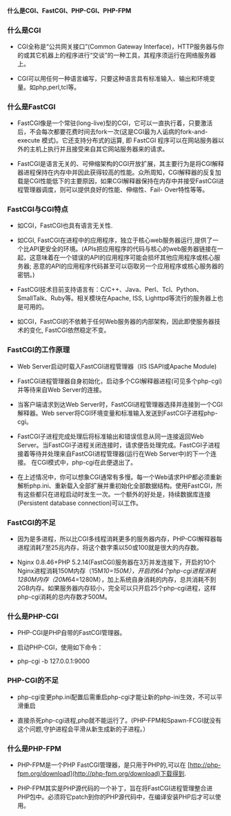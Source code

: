 ####  什么是CGI、FastCGI、PHP-CGI、PHP-FPM

### 什么是CGI
+ CGI全称是“公共网关接口”(Common Gateway Interface)，HTTP服务器与你
	的或其它机器上的程序进行“交谈”的一种工具，其程序须运行在网络服务器上。

- CGI可以用任何一种语言编写，只要这种语言具有标准输入、输出和环境变量。如php,perl,tcl等。

### 什么是FastCGI
+ FastCGI像是一个常驻(long-live)型的CGI，它可以一直执行着，只要激活后，不会每次都要花费时间去fork一次(这是CGI最为人诟病的fork-and-execute 模式)。它还支持分布式的运算, 即 FastCGI 程序可以在网站服务器以外的主机上执行并且接受来自其它网站服务器来的请求。

+ FastCGI是语言无关的、可伸缩架构的CGI开放扩展，其主要行为是将CGI解释器进程保持在内存中并因此获得较高的性能。众所周知，CGI解释器的反复加载是CGI性能低下的主要原因，如果CGI解释器保持在内存中并接受FastCGI进程管理器调度，则可以提供良好的性能、伸缩性、Fail- Over特性等等。

### FastCGI与CGI特点
+ 如CGI，FastCGI也具有语言无关性.

+ 如CGI, FastCGI在进程中的应用程序，独立于核心web服务器运行,提供了一个比API更安全的环境。(APIs把应用程序的代码与核心的web服务器链接在一起，这意味着在一个错误的API的应用程序可能会损坏其他应用程序或核心服务器; 恶意的API的应用程序代码甚至可以窃取另一个应用程序或核心服务器的密钥。)

+ FastCGI技术目前支持语言有：C/C++、Java、Perl、Tcl、Python、SmallTalk、Ruby等。相关模块在Apache, ISS, Lighttpd等流行的服务器上也是可用的。

+ 如CGI，FastCGI的不依赖于任何Web服务器的内部架构，因此即使服务器技术的变化, FastCGI依然稳定不变。

### FastCGI的工作原理
+ Web Server启动时载入FastCGI进程管理器（IIS ISAPI或Apache Module)

+ FastCGI进程管理器自身初始化，启动多个CGI解释器进程(可见多个php-cgi)并等待来自Web Server的连接。
　　
+ 当客户端请求到达Web Server时，FastCGI进程管理器选择并连接到一个CGI解释器。Web server将CGI环境变量和标准输入发送到FastCGI子进程php-cgi。
　　
+ FastCGI子进程完成处理后将标准输出和错误信息从同一连接返回Web Server。当FastCGI子进程关闭连接时，请求便告处理完成。FastCGI子进程接着等待并处理来自FastCGI进程管理器(运行在Web Server中)的下一个连接。 在CGI模式中，php-cgi在此便退出了。
　　
+ 在上述情况中，你可以想象CGI通常有多慢。每一个Web请求PHP都必须重新解析php.ini、重新载入全部扩展并重初始化全部数据结构。使用FastCGI，所有这些都只在进程启动时发生一次。一个额外的好处是，持续数据库连接(Persistent database connection)可以工作。

### FastCGI的不足
- 因为是多进程，所以比CGI多线程消耗更多的服务器内存，PHP-CGI解释器每进程消耗7至25兆内存，将这个数字乘以50或100就是很大的内存数。

- Nginx 0.8.46+PHP 5.2.14(FastCGI)服务器在3万并发连接下，开启的10个Nginx进程消耗150M内存（15M*10=150M），开启的64个php-cgi进程消耗1280M内存（20M*64=1280M），加上系统自身消耗的内存，总共消耗不到2GB内存。如果服务器内存较小，完全可以只开启25个php-cgi进程，这样php-cgi消耗的总内存数才500M。

### 什么是PHP-CGI
+ PHP-CGI是PHP自带的FastCGI管理器。

+ 启动PHP-CGI，使用如下命令：

+ php-cgi -b 127.0.0.1:9000

### PHP-CGI的不足
+ php-cgi变更php.ini配置后需重启php-cgi才能让新的php-ini生效，不可以平滑重启

+ 直接杀死php-cgi进程,php就不能运行了。(PHP-FPM和Spawn-FCGI就没有这个问题,守护进程会平滑从新生成新的子进程。）

### 什么是PHP-FPM

+ PHP-FPM是一个PHP FastCGI管理器，是只用于PHP的,可以在 [http://php-fpm.org/download](http://php-fpm.org/download)下载得到.

+ PHP-FPM其实是PHP源代码的一个补丁，旨在将FastCGI进程管理整合进PHP包中。必须将它patch到你的PHP源代码中，在编译安装PHP后才可以使用。
